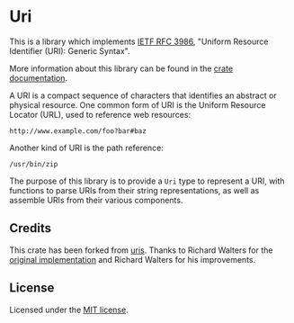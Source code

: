 # Uri

This is a library which implements [IETF RFC
3986](https://tools.ietf.org/html/rfc3986), "Uniform Resource Identifier (URI):
Generic Syntax".

More information about this library can be found in
the [crate documentation](https://docs.rs/uris).

A URI is a compact sequence of characters that identifies an abstract or
physical resource. One common form of URI is the Uniform Resource Locator
(URL), used to reference web resources:

    http://www.example.com/foo?bar#baz

Another kind of URI is the path reference:

    /usr/bin/zip

The purpose of this library is to provide a `Uri` type to represent a URI,
with functions to parse URIs from their string representations, as well as
assemble URIs from their various components.

## Credits

This crate has been forked from [uris](https://crates.io/crates/uris). Thanks to
Richard Walters for the [original implementation](https://crates.io/crates/uris)
and Richard Walters for his improvements.

## License

Licensed under the [MIT license](LICENSE.txt).
